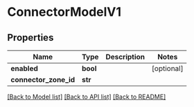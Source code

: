 # ConnectorModelV1

## Properties
Name | Type | Description | Notes
------------ | ------------- | ------------- | -------------
**enabled** | **bool** |  | [optional] 
**connector_zone_id** | **str** |  | 

[[Back to Model list]](../README.md#documentation-for-models) [[Back to API list]](../README.md#documentation-for-api-endpoints) [[Back to README]](../README.md)



